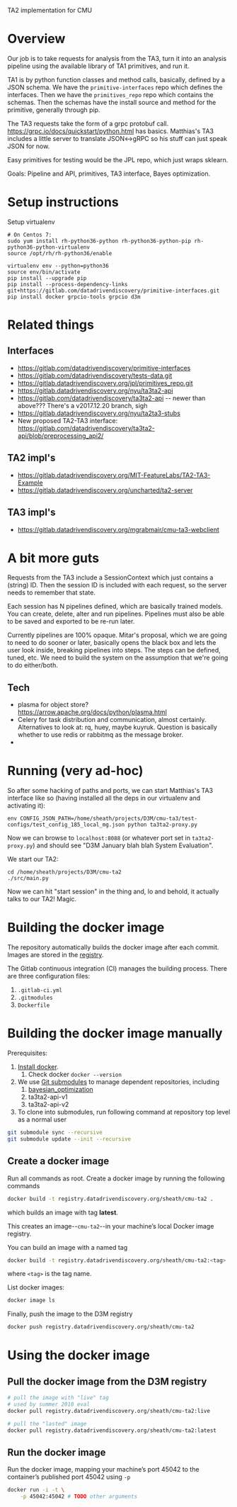TA2 implementation for CMU

# Overview

Our job is to take requests for analysis from the TA3, turn it into an analysis pipeline using the available library of TA1 primitives, and run it.

TA1 is by python function classes and method calls, basically, defined by a JSON schema.  We have the `primitive-interfaces` repo which defines the interfaces.  Then we have the `primitives_repo` repo which contains the schemas.  Then the schemas have the install source and method for the primitive, generally through pip.

The TA3 requests take the form of a grpc protobuf call.  https://grpc.io/docs/quickstart/python.html has basics.  Matthias's TA3 includes a little server to translate JSON<->gRPC so his stuff can just speak JSON for now.  

Easy primitives for testing would be the JPL repo, which just wraps sklearn.  


Goals: Pipeline and API, primitives, TA3 interface, Bayes optimization.


# Setup instructions

Setup virtualenv

```
# On Centos 7:
sudo yum install rh-python36-python rh-python36-python-pip rh-python36-python-virtualenv
source /opt/rh/rh-python36/enable

virtualenv env --python=python36
source env/bin/activate
pip install --upgrade pip
pip install --process-dependency-links git+https://gitlab.com/datadrivendiscovery/primitive-interfaces.git
pip install docker grpcio-tools grpcio d3m
```



# Related things

## Interfaces

 * https://gitlab.com/datadrivendiscovery/primitive-interfaces
  * https://gitlab.com/datadrivendiscovery/tests-data.git
 * https://gitlab.datadrivendiscovery.org/jpl/primitives_repo.git
 * https://gitlab.datadrivendiscovery.org/nyu/ta3ta2-api
  * https://gitlab.com/datadrivendiscovery/ta3ta2-api -- newer than above???  There's a v2017.12.20 branch, sigh
 * https://gitlab.datadrivendiscovery.org/nyu/ta2ta3-stubs
 * New proposed TA2-TA3 interface: https://gitlab.com/datadrivendiscovery/ta3ta2-api/blob/preprocessing_api2/


## TA2 impl's

 * https://gitlab.datadrivendiscovery.org/MIT-FeatureLabs/TA2-TA3-Example
 * https://gitlab.datadrivendiscovery.org/uncharted/ta2-server

## TA3 impl's

 * https://gitlab.datadrivendiscovery.org/mgrabmair/cmu-ta3-webclient


# A bit more guts

Requests from the TA3 include a SessionContext which just contains a (string) ID.  Then the session ID is included with each request, so the server needs to remember that state.

Each session has N pipelines defined, which are basically trained models.  You can create, delete, alter and run pipelines.  Pipelines must also be able to be saved and exported to be re-run later.

Currently pipelines are 100% opaque.  Mitar's proposal, which we are going to need to do sooner or later, basically opens the black box and lets the user look inside, breaking pipelines into steps.  The steps can be defined, tuned, etc.  We need to build the system on the assumption that we're going to do either/both.

## Tech

 * plasma for object store?  https://arrow.apache.org/docs/python/plasma.html
 * Celery for task distribution and communication, almost certainly.  Alternatives to look at: rq, huey, maybe kuyruk.  Question is basically whether to use redis or rabbitmq as the message broker.
 * 


# Running (very ad-hoc)

So after some hacking of paths and ports, we can start Matthias's TA3 interface like so (having installed all the deps in our virtualenv and activating it):

```
env CONFIG_JSON_PATH=/home/sheath/projects/D3M/cmu-ta3/test-configs/test_config_185_local_mg.json python ta3ta2-proxy.py 
```

Now we can browse to `localhost:8088` (or whatever port set in `ta3ta2-proxy.py`) and should see "D3M January blah blah System Evaluation".

We start our TA2:

```
cd /home/sheath/projects/D3M/cmu-ta2
./src/main.py
```

Now we can hit "start session" in the thing and, lo and behold, it actually talks to our TA2!  Magic.

# Building the docker image
The repository automatically builds the docker image after each commit.
Images are stored in the [registry](https://gitlab.datadrivendiscovery.org/sheath/cmu-ta2/container_registry).

The Gitlab continuous integration (CI) manages the building process.
There are three configuration files:
1. ```.gitlab-ci.yml```
1. ```.gitmodules```
1. ```Dockerfile```

# Building the docker image manually
Prerequisites:
1. [Install docker](https://docs.docker.com/install/).
    1. Check docker ```docker --version```
1. We use [Git submodules](https://docs.gitlab.com/ce/ci/git_submodules.html) to manage dependent repositories, including
    1. [bayesian_optimization](https://gitlab.datadrivendiscovery.org/sray/bayesian_optimization)
    1. ta3ta2-api-v1
    1. ta3ta2-api-v2
1. To clone into submodules, run following command at repository top level as a normal user
```bash
git submodule sync --recursive
git submodule update --init --recursive
```

## Create a docker image
Run all commands as root.
Create a docker image by running the following commands
```bash
docker build -t registry.datadrivendiscovery.org/sheath/cmu-ta2 . 
```
which builds an image with tag **latest**.

This creates an image--```cmu-ta2```--in your machine’s local Docker image registry.

You can build an image with a named tag
```bash
docker build -t registry.datadrivendiscovery.org/sheath/cmu-ta2:<tag> . 
```
where ```<tag>``` is the tag name.

List docker images:
```bash
docker image ls
```

Finally, push the image to the D3M registry
```bash
docker push registry.datadrivendiscovery.org/sheath/cmu-ta2
```

# Using the docker image
## Pull the docker image from the D3M registry
```bash
# pull the image with "live" tag
# used by summer 2018 eval
docker pull registry.datadrivendiscovery.org/sheath/cmu-ta2:live

# pull the "lasted" image 
docker pull registry.datadrivendiscovery.org/sheath/cmu-ta2:latest
```

## Run the docker image
Run the docker image, mapping your machine’s port 45042 to the container’s published port 45042 using ```-p```
```bash
docker run -i -t \
    -p 45042:45042 # TODO other arguments
```
